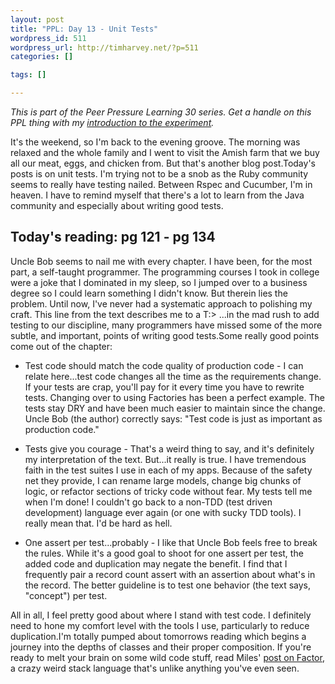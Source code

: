 ```yaml
--- 
layout: post
title: "PPL: Day 13 - Unit Tests"
wordpress_id: 511
wordpress_url: http://timharvey.net/?p=511
categories: []

tags: []

---
```

_This is part of the Peer Pressure Learning 30 series. Get a handle on this PPL thing with my [introduction to the experiment](http://timharvey.net/2010/06/11/peer-pressure-learning-experiment/)._

It's the weekend, so I'm back to the evening groove. The morning was relaxed and the whole family and I went to visit the Amish farm that we buy all our meat, eggs, and chicken from. But that's another blog post.Today's posts is on unit tests. I'm trying not to be a snob as the Ruby community seems to really have testing nailed. Between Rspec and Cucumber, I'm in heaven. I have to remind myself that there's a lot to learn from the Java community and especially about writing good tests.

## Today's reading: pg 121 - pg 134

Uncle Bob seems to nail me with every chapter. I have been, for the most part, a self-taught programmer. The programming courses I took in college were a joke that I dominated in my sleep, so I jumped over to a business degree so I could learn something I didn't know. But therein lies the problem. Until now, I've never had a systematic approach to polishing my craft. This line from the text describes me to a T:> ...in the mad rush to add testing to our discipline, many programmers have missed some of the more subtle, and important, points of writing good tests.Some really good points come out of the chapter:

- Test code should match the code quality of production code - I can relate here...test code changes all the time as the requirements change. If your tests are crap, you'll pay for it every time you have to rewrite tests. Changing over to using Factories has been a perfect example. The tests stay DRY and have been much easier to maintain since the change. Uncle Bob (the author) correctly says: "Test code is just as important as production code."

- Tests give you courage - That's a weird thing to say, and it's definitely my interpretation of the text. But...it really is true. I have tremendous faith in the test suites I use in each of my apps. Because of the safety net they provide, I can rename large models, change big chunks of logic, or refactor sections of tricky code without fear. My tests tell me when I'm done! I couldn't go back to a non-TDD (test driven development) language ever again (or one with sucky TDD tools). I really mean that. I'd be hard as hell.

- One assert per test...probably - I like that Uncle Bob feels free to break the rules. While it's a good goal to shoot for one assert per test, the added code and duplication may negate the benefit. I find that I frequently pair a record count assert with an assertion about what's in the record. The better guideline is to test one behavior (the text says, "concept") per test.

All in all, I feel pretty good about where I stand with test code. I definitely need to hone my comfort level with the tools I use, particularly to reduce duplication.I'm totally pumped about tomorrows reading which begins a journey into the depths of classes and their proper composition. If you're ready to melt your brain on some wild code stuff, read Miles' [post on Factor](http://mileszs.com/blog/2010/06/25/ppl30-day-12-factor.html), a crazy weird stack language that's unlike anything you've even seen.

